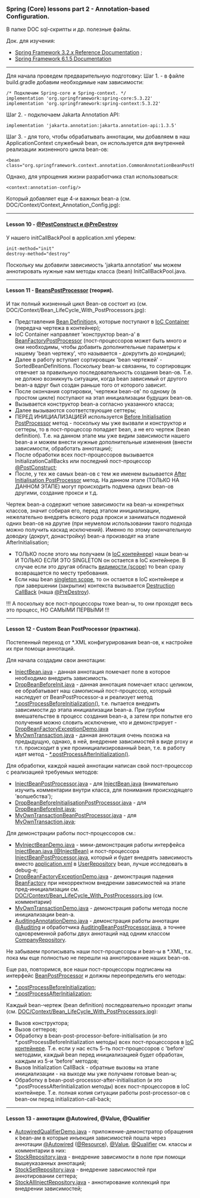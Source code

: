 ### Spring (Core) lessons part 2 - Annotation-based Configuration.

В папке DOC sql-скрипты и др. полезные файлы.

Док. для изучения: 
- [Spring Framework 3.2.x Reference Documentation](https://docs.spring.io/spring-framework/docs/3.2.x/spring-framework-reference/html/index.html) ;
- [Spring Framework 6.1.5 Documentation](https://spring.io/projects/spring-framework)

________________________________________________________________________________________________________________________
Для начала проведем предварительную подготовку:
Шаг 1. - в файле build.gradle добавим необходимые нам зависимости: 

    /* Подключим Spring-core и Spring-context. */
    implementation 'org.springframework:spring-core:5.3.22'
    implementation 'org.springframework:spring-context:5.3.22'

Шаг 2. - подключаем Jakarta Annotation API:

    implementation 'jakarta.annotation:jakarta.annotation-api:1.3.5'

Шаг 3. - для того, чтобы обрабатывать аннотации, мы добавляем в наш ApplicationContext служебный bean, он используется для внутренней реализации жизненного цикла bean-ов:

    <bean class="org.springframework.context.annotation.CommonAnnotationBeanPostProcessor"/>

Однако, для упрощения жизни разработчика стал использоваться:
    
    <context:annotation-config/>

Который добавляет еще 4-и важных bean-a (см. DOC/Context/Context_Annotation_Config.jpg): 

________________________________________________________________________________________________________________________
#### Lesson 10 - [@PostConstruct и @PreDestroy](https://docs.spring.io/spring-framework/reference/core/beans/annotation-config/postconstruct-and-predestroy-annotations.html)

У нашего initCallBackPool в application.xml уберем:
    
    init-method="init"
    destroy-method="destroy"

Поскольку мы добавили зависимость 'jakarta.annotation' мы можем аннотировать нужные нам методы класса 
(bean) InitCallBackPool.java.

________________________________________________________________________________________________________________________
#### Lesson 11 - [BeansPostProcessor](https://docs.spring.io/spring-framework/docs/current/javadoc-api/org/springframework/beans/factory/config/BeanPostProcessor.html) (теория).

И так полный жизненный цикл Bean-ов состоит из (см. DOC/Context/Bean_LifeCycle_With_PostProcessors.jpg):
- Представления [Bean Definition](https://docs.spring.io/spring-framework/docs/current/javadoc-api/org/springframework/beans/factory/config/BeanDefinition.html)s, которые поступают в [IoC Container](https://docs.spring.io/spring-framework/docs/3.2.x/spring-framework-reference/html/beans.html) (передача чертежа в контейнер);
- IoC Container направляет 'конструктор bean-a' в [BeanFactoryPostProcessor](https://docs.spring.io/spring-framework/docs/current/javadoc-api/org/springframework/beans/factory/config/BeanFactoryPostProcessor.html) (пост-процессоров может быть 
много и они необходимы, чтобы добавить дополнительные параметры к нашему 'bean чертежу', что называется - 
докрутить до кондиции);
- Далее в работу вступает сортировщик 'bean чертежей' - SortedBeanDefinitions. Поскольку bean-ы связанны,
то сортировщик отвечает за правильную последовательность создания bean-ов. Т.е. не должно возникнуть 
ситуации, когда bean зависимый от другого bean-a вдруг был создан раньше того от которого зависит. 
- После окончания сортировки, 'чертежи bean-ов' по одному (в простом цикле) поступают на этап 
инициализации будущих bean-ов.
- Вызывается конструктор bean-a согласно указанного класса;
- Далее вызываются соответствующие сеттеры;
- ПЕРЕД ИНИЦИАЛИЗАЦИЕЙ используется [Before Initialisation PostProcessor](https://docs.spring.io/spring-framework/docs/current/javadoc-api/org/springframework/beans/factory/config/BeanPostProcessor.html) метод - поскольку мы уже вызвали и 
конструктор и сеттеры, то в пост-процессор попадает bean, а не его чертеж (bean definition). Т.е. на
данном этапе мы уже видим зависимости нашего bean-a и можем внести нужные дополнительные изменения 
(внести зависимости, обработать аннотации);
- После обработки всех пост-процессоров вызывается InitializationCallBacks или последний 
пост-процессор [@PostConstruct](https://docs.oracle.com/javaee%2F7%2Fapi%2F%2F/javax/annotation/PostConstruct.html);
- После, у тех же самых bean-ов с тем же именем вызывается [After Initialisation PostProcessor](https://docs.spring.io/spring-framework/docs/current/javadoc-api/org/springframework/beans/factory/config/BeanPostProcessor.html) метод. На данном 
этапе (ТОЛЬКО НА ДАННОМ ЭТАПЕ) могут происходить подмена одних bean-ов другими, создание прокси и т.д.

Чертеж bean-a содержит четкие зависимости на bean-ы конкретных классов, значит собирая его, перед 
этапом инициализации, нежелательно внедрять всякого рода прокси и заниматься подменой одних bean-ов 
на другие (при неумелом использовании такого подхода можно получить каскад исключений). Именно по 
этому окончательную доводку (докрут, донастройку) bean-a производят на этапе AfterInitialisation;

- ТОЛЬКО после этого мы получаем (в [IoC контейнере](https://docs.spring.io/spring-framework/docs/3.2.x/spring-framework-reference/html/beans.html)) наши bean-ы И ТОЛЬКО ЕСЛИ ЭТО SINGLETON он остается 
в IoC контейнере. В случае если это другая область [видимости (scope)](https://docs.spring.io/spring-framework/docs/3.2.x/spring-framework-reference/html/beans.html#beans-factory-scopes) то bean сразу возвращается по месту 
требования.
- Если наш bean [singleton scope](https://docs.spring.io/spring-framework/docs/3.2.x/spring-framework-reference/html/beans.html#beans-factory-scopes-singleton), то он остается в IoC контейнере и при завершении (закрытии) контекста
вызывается [Destruction CallBack](https://docs.spring.io/spring-framework/docs/3.2.x/spring-framework-reference/html/beans.html#beans-factory-lifecycle-disposablebean) (наша [@PreDestroy](https://docs.oracle.com/javaee%2F7%2Fapi%2F%2F/javax/annotation/PreDestroy.html)).

!!! А поскольку все пост-процессоры тоже bean-ы, то они проходят весь это процесс, НО САМЫМИ ПЕРВЫМИ !!!

________________________________________________________________________________________________________________________
#### Lesson 12 - Custom Bean PostProcessor (практика).

Постепенный переход от *.XML конфигурирования bean-ов, к настройке их при помощи аннотаций.

Для начала создадим свои аннотации:
- [InjectBean.java](https://github.com/JcoderPaul/Spring_Framework_Lessons/blob/master/Spring_part_2/src/main/java/spring/oldboy/bean_post_processor/InjectBean.java) - данная аннотация помечает поле в которое необходимо внедрить зависимость. 
- [DropBeanBeforeInit.java](https://github.com/JcoderPaul/Spring_Framework_Lessons/blob/master/Spring_part_2/src/main/java/spring/oldboy/bean_post_processor/DropBeanBeforeInit.java) - данная аннотация помечает класс целиком, ее обрабатывает наш самописный пост-процессор,
который наследует от BeanPostProcessor-a и реализует метод [*.postProcessBeforeInitialization()](https://docs.spring.io/spring-framework/docs/current/javadoc-api/org/springframework/beans/factory/config/BeanPostProcessor.html#postProcessBeforeInitialization(java.lang.Object,java.lang.String)), т.е. пытается внедрить
зависимости до этапа инициализации bean-a. При грубом вмешательстве в процесс создания bean-a, а затем при попытке
его получения можно словить исключение, что и демонстрирует - [DropBeanFactoryExceptionDemo.java](https://github.com/JcoderPaul/Spring_Framework_Lessons/blob/master/Spring_part_2/src/main/java/spring/oldboy/lesson_12/DropBeanFactoryExceptionDemo.java)
- [MyOwnTransaction.java](https://github.com/JcoderPaul/Spring_Framework_Lessons/blob/master/Spring_part_2/src/main/java/spring/oldboy/bean_post_processor/MyOwnTransaction.java) - данная аннотация очень похожа на предыдущую, однако, в ней, внедрение зависимостей в виде
proxy и т.п. происходит в уже проинициализированный bean, т.е. в работу идет метод - [*.postProcessAfterInitialization()](https://docs.spring.io/spring-framework/docs/current/javadoc-api/org/springframework/beans/factory/config/BeanPostProcessor.html#postProcessAfterInitialization(java.lang.Object,java.lang.String)).

Для обработки, каждой нашей аннотации написан свой пост-процессор с реализацией требуемых методов:
- [InjectBeanPostProcessor.java](https://github.com/JcoderPaul/Spring_Framework_Lessons/blob/master/Spring_part_2/src/main/java/spring/oldboy/bean_post_processor/InjectBeanPostProcessor.java) - для [InjectBean.java](https://github.com/JcoderPaul/Spring_Framework_Lessons/blob/master/Spring_part_2/src/main/java/spring/oldboy/bean_post_processor/InjectBean.java) (внимательно изучить комментарии внутри класса, 
для понимания происходящего 'волшебства');
- [DropBeanBeforeInitialisationPostProcessor.java](https://github.com/JcoderPaul/Spring_Framework_Lessons/blob/master/Spring_part_2/src/main/java/spring/oldboy/bean_post_processor/DropBeanBeforeInitialisationPostProcessor.java) - для [DropBeanBeforeInit.java](https://github.com/JcoderPaul/Spring_Framework_Lessons/blob/master/Spring_part_2/src/main/java/spring/oldboy/bean_post_processor/DropBeanBeforeInit.java);
- [MyOwnTransactionBeanPostProcessor.java](https://github.com/JcoderPaul/Spring_Framework_Lessons/blob/master/Spring_part_2/src/main/java/spring/oldboy/bean_post_processor/MyOwnTransactionBeanPostProcessor.java) - для [MyOwnTransaction.java](https://github.com/JcoderPaul/Spring_Framework_Lessons/blob/master/Spring_part_2/src/main/java/spring/oldboy/bean_post_processor/MyOwnTransaction.java);

Для демонстрации работы пост-процессоров см.:
- [MyInjectBeanDemo.java](https://github.com/JcoderPaul/Spring_Framework_Lessons/blob/master/Spring_part_2/src/main/java/spring/oldboy/lesson_12/MyInjectBeanDemo.java) - мини-демонстрация работы интерфейса [InjectBean.java (@InjectBean)](https://github.com/JcoderPaul/Spring_Framework_Lessons/blob/master/Spring_part_2/src/main/java/spring/oldboy/bean_post_processor/InjectBean.java) и пост-процессора 
[InjectBeanPostProcessor.java](https://github.com/JcoderPaul/Spring_Framework_Lessons/blob/master/Spring_part_2/src/main/java/spring/oldboy/bean_post_processor/InjectBeanPostProcessor.java), который и будет внедрять зависимость вместо [application.xml](https://github.com/JcoderPaul/Spring_Framework_Lessons/blob/master/Spring_part_2/src/main/resources/application.xml) в [UserRepository](https://github.com/JcoderPaul/Spring_Framework_Lessons/blob/master/Spring_part_2/src/main/java/spring/oldboy/repository/UserRepository.java) bean,
лучше исследовать в debug-е;
- [DropBeanFactoryExceptionDemo.java](https://github.com/JcoderPaul/Spring_Framework_Lessons/blob/master/Spring_part_2/src/main/java/spring/oldboy/lesson_12/DropBeanFactoryExceptionDemo.java) - демонстрация падения [BeanFactory](https://docs.spring.io/spring-framework/docs/current/javadoc-api/org/springframework/beans/factory/BeanFactory.html) при некорректном внедрении зависимостей 
на этапе пред-инициализации см. [DOC/Context/Bean_LifeCycle_With_PostProcessors.jpg](https://github.com/JcoderPaul/Spring_Framework_Lessons/blob/master/Spring_part_2/DOC/Context/Bean_LifeCycle_With_PostProcessors.jpg) (см. комментарии)
- [MyOwnTransactionDemo.java](https://github.com/JcoderPaul/Spring_Framework_Lessons/blob/master/Spring_part_2/src/main/java/spring/oldboy/lesson_12/MyOwnTransactionDemo.java) - демонстрация работы метода после инициализации bean-a.
- [AuditingAnnotationDemo.java](https://github.com/JcoderPaul/Spring_Framework_Lessons/blob/master/Spring_part_2/src/main/java/spring/oldboy/lesson_12/AuditingAnnotationDemo.java) - демонстрация работы аннотации [@Auditing](https://github.com/JcoderPaul/Spring_Framework_Lessons/blob/master/Spring_part_2/src/main/java/spring/oldboy/bean_post_processor/Auditing.java) и обработчика [AuditingBeanPostProcessor.java](https://github.com/JcoderPaul/Spring_Framework_Lessons/blob/master/Spring_part_2/src/main/java/spring/oldboy/bean_post_processor/AuditingBeanPostProcessor.java), 
а точнее одновременной работы двух аннотаций над одним классом [CompanyRepository](https://github.com/JcoderPaul/Spring_Framework_Lessons/blob/master/Spring_part_2/src/main/java/spring/oldboy/repository/CompanyRepository.java).

Не забываем прописывать наши пост-процессоры и bean-ы в *.XML, т.к. пока мы еще полностью не перешли на аннотирование 
наших bean-ов.

Еще раз, повторимся, все наши пост-процессоры подписаны на интерфейс [BeanPostProcessor](https://docs.spring.io/spring-framework/docs/current/javadoc-api/org/springframework/beans/factory/config/BeanPostProcessor.html) и должны переопределить 
его методы:
- [*.postProcessBeforeInitialization](https://docs.spring.io/spring-framework/docs/current/javadoc-api/org/springframework/beans/factory/config/BeanPostProcessor.html#postProcessBeforeInitialization(java.lang.Object,java.lang.String));
- [*.postProcessAfterInitialization](https://docs.spring.io/spring-framework/docs/current/javadoc-api/org/springframework/beans/factory/config/BeanPostProcessor.html#postProcessAfterInitialization(java.lang.Object,java.lang.String));

Каждый bean-чертеж (bean definition) последовательно проходит этапы (см. [DOC/Context/Bean_LifeCycle_With_PostProcessors.jpg](https://github.com/JcoderPaul/Spring_Framework_Lessons/blob/master/Spring_part_2/DOC/Context/Bean_LifeCycle_With_PostProcessors.jpg)):
- Вызов конструктора;
- Вызов сеттеров;
- Обработку в bean-post-processor-before-initialisation (и это *.postProcessBeforeInitialization методы) 
всех пост-процессоров в [IoC контейнере](https://docs.spring.io/spring-framework/reference/core/beans.html). Т.е. если у нас есть 5-ть пост-процессоров с 'before' методами, 
каждый bean перед инициализацией будет обработан, каждым из 5-и 'before' методов;
- Вызов Initialization CallBack - обратные вызовы на этапе инициализации - на выходе мы уже получаем готовые bean-ы;
- Обработку в bean-post-processor-after-initialisation (и это *.postProcessAfterInitialization методы)
всех пост-процессоров в IoC контейнере. Т.е. полная копия ситуации работы post-processor-ов с bean-ом перед 
initialization-call-back;

________________________________________________________________________________________________________________________
#### Lesson 13 - аннотации @Autowired, @Value, @Qualifier

- [AutowiredQualifierDemo.java](https://github.com/JcoderPaul/Spring_Framework_Lessons/blob/master/Spring_part_2/src/main/java/spring/oldboy/lesson_13/AutowiredQualifierDemo.java) - приложение-демонстратор обращения к bean-ам в которые инъекция зависимостей 
пошла через аннотации [@Autowired](https://docs.spring.io/spring-framework/reference/core/beans/annotation-config/autowired.html) ([@Resource](https://docs.spring.io/spring-framework/reference/core/beans/annotation-config/resource.html)), [@Value](https://docs.spring.io/spring-framework/reference/core/beans/annotation-config/value-annotations.html), [@Qualifier](https://docs.spring.io/spring-framework/reference/core/beans/annotation-config/autowired-qualifiers.html) см. классы и комментарии в них:
- [StockRepository.java](https://github.com/JcoderPaul/Spring_Framework_Lessons/blob/master/Spring_part_2/src/main/java/spring/oldboy/repository/StockRepository.java) - внедрение зависимости в поле при помощи вышеуказанных аннотаций;
- [StockSetRepository.java](https://github.com/JcoderPaul/Spring_Framework_Lessons/blob/master/Spring_part_2/src/main/java/spring/oldboy/repository/StockSetRepository.java) - внедрение зависимостей при аннотировании сеттера;
- [StockAllInjectRepository.java](https://github.com/JcoderPaul/Spring_Framework_Lessons/blob/master/Spring_part_2/src/main/java/spring/oldboy/repository/StockAllInjectRepository.java) - аннотирование коллекций при внедрении зависимостей;